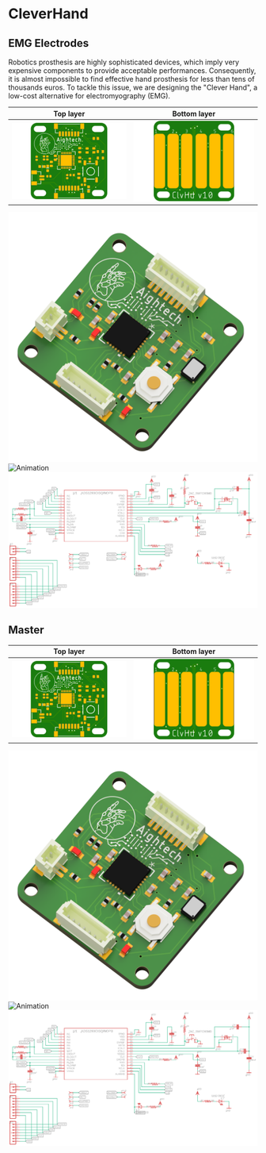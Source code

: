 # CleverHand

## EMG Electrodes

Robotics prosthesis are highly sophisticated devices, which imply very expensive components to provide acceptable performances. Consequently, it is almost impossible to find effective hand prosthesis for less than tens of thousands euros. To tackle this issue, we are designing the "Clever Hand", a low-cost alternative for electromyography (EMG).

Top layer            |  Bottom layer
:-------------------------:|:-------------------------:
![Top layer](electrode/docs/clvHdTop.png) |  ![Bop layer](electrode/docs/clvHdBot.png)

![3D](electrode/docs/clvHd3D.png)
![Animation](electrode/docs/animation.gif)
![Schematics](electrode/docs/schematic.png)


## Master

Top layer            |  Bottom layer
:-------------------------:|:-------------------------:
![Top layer](electrode/docs/clvHdTop.png) |  ![Bop layer](electrode/docs/clvHdBot.png)

![3D](electrode/docs/clvHd3D.png)
![Animation](electrode/docs/animation.gif)
![Schematics](electrode/docs/schematic.png)
